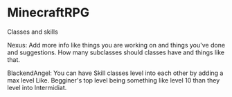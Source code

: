 # MinecraftRPG
Classes and skills

Nexus:
Add more info like things you are working on and things you've done and suggestions.
How many subclasses should classes have and things like that.

BlackendAngel:
You can have Skill classes level into each other by adding a max level Like.
Begginer's top level being something like level 10 than they level into Intermidiat.
